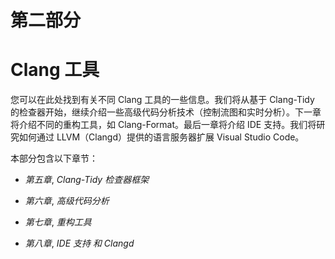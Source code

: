 # 第二部分

# Clang 工具

您可以在此处找到有关不同 Clang 工具的一些信息。我们将从基于 Clang-Tidy 的检查器开始，继续介绍一些高级代码分析技术（控制流图和实时分析）。下一章将介绍不同的重构工具，如 Clang-Format。最后一章将介绍 IDE 支持。我们将研究如何通过 LLVM（Clangd）提供的语言服务器扩展 Visual Studio Code。

本部分包含以下章节：

+   *第五章*, *Clang-Tidy 检查器框架*

+   *第六章*, *高级代码分析*

+   *第七章*, *重构工具*

+   *第八章*, *IDE 支持 和 Clangd*
